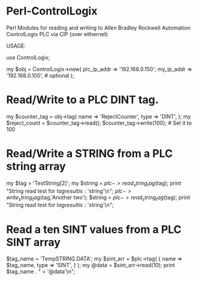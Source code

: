 # Perl-ControlLogix
Perl Modules for reading and writing to Allen Bradley Rockwell Automation ControlLogix PLC via CIP (over eithernet)

 
USAGE:

use ControlLogix;

my $obj = ControlLogix->new( 
   plc_ip_addr => '192.168.0.150'; 
   my_ip_addr => '192.168.0.100', # optional 
); 

# Read/Write to a PLC DINT tag. 
my $counter_tag = obj->tag(
   name => 'RejectCounter',
   type => 'DINT',
);
my $reject_count = $counter_tag->read();
$counter_tag->write(100);      # Set it to 100

# Read/Write a STRING from a PLC string array
my $tag = 'TestString[2]';
my $string = $plc->read_string_tag($tag);
print "String read test for $tag result is: '$string'\n";
$plc->write_string_tag($tag,'Another two');
$string = $plc->read_string_tag($tag);
print "String read test for $tag result is: '$string'\n";

# Read a ten SINT values from a PLC SINT array
$tag_name = 'TempSTRING.DATA';
my $sint_arr = $plc->tag(
                  {
                     name => $tag_name,
                     type => 'SINT',
                  }
);
my @data = $sint_arr->read(10);
print $tag_name . " = '@data'\n";

